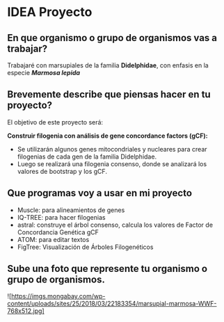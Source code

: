 # IDEA Proyecto
 
## En que organismo o grupo de organismos vas a trabajar?

Trabajaré con marsupiales de la familia **Didelphidae**, con enfasis en la especie **_Marmosa lepida_** 

## Brevemente describe que piensas hacer en tu proyecto?

El objetivo de este proyecto será:

**Construir filogenia con análisis de gene concordance factors (gCF):**
   - Se utilizarán algunos genes mitocondriales y nucleares para crear filogenias de cada gen de la familia Didelphidae.
   - Luego se realizará una filogenia consenso, donde se analizará los valores de bootstrap y los gCF.  


## Que programas voy a usar en mi proyecto 

* Muscle: para alineamientos de genes 
* IQ-TREE: para hacer filogenias 
* astral: construye el árbol consenso, calcula los valores de Factor de Concordancia Genética gCF
* ATOM: para editar textos
* FigTree: Visualización de Árboles Filogenéticos
  
## Sube una foto que represente tu organismo o grupo de organismos. 

![https://imgs.mongabay.com/wp-content/uploads/sites/25/2018/03/22183354/marsupial-marmosa-WWF-768x512.jpg]



